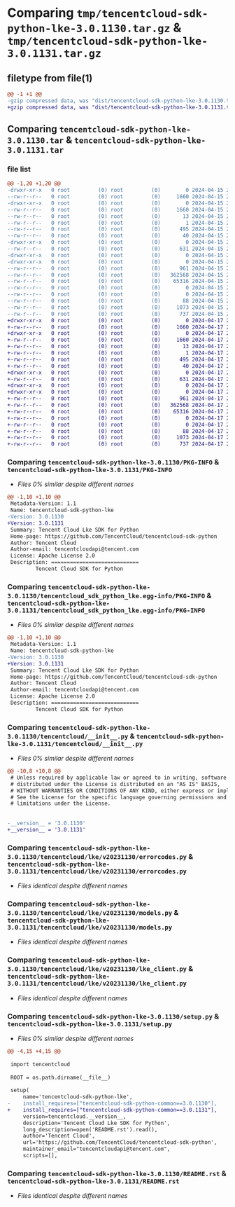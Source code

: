 # Comparing `tmp/tencentcloud-sdk-python-lke-3.0.1130.tar.gz` & `tmp/tencentcloud-sdk-python-lke-3.0.1131.tar.gz`

## filetype from file(1)

```diff
@@ -1 +1 @@
-gzip compressed data, was "dist/tencentcloud-sdk-python-lke-3.0.1130.tar", last modified: Mon Apr 15 21:10:07 2024, max compression
+gzip compressed data, was "dist/tencentcloud-sdk-python-lke-3.0.1131.tar", last modified: Wed Apr 17 20:50:51 2024, max compression
```

## Comparing `tencentcloud-sdk-python-lke-3.0.1130.tar` & `tencentcloud-sdk-python-lke-3.0.1131.tar`

### file list

```diff
@@ -1,20 +1,20 @@
-drwxr-xr-x   0 root         (0) root         (0)        0 2024-04-15 21:10:07.000000 tencentcloud-sdk-python-lke-3.0.1130/
--rw-r--r--   0 root         (0) root         (0)     1660 2024-04-15 21:10:07.000000 tencentcloud-sdk-python-lke-3.0.1130/PKG-INFO
-drwxr-xr-x   0 root         (0) root         (0)        0 2024-04-15 21:10:07.000000 tencentcloud-sdk-python-lke-3.0.1130/tencentcloud_sdk_python_lke.egg-info/
--rw-r--r--   0 root         (0) root         (0)     1660 2024-04-15 21:10:07.000000 tencentcloud-sdk-python-lke-3.0.1130/tencentcloud_sdk_python_lke.egg-info/PKG-INFO
--rw-r--r--   0 root         (0) root         (0)       13 2024-04-15 21:10:07.000000 tencentcloud-sdk-python-lke-3.0.1130/tencentcloud_sdk_python_lke.egg-info/top_level.txt
--rw-r--r--   0 root         (0) root         (0)        1 2024-04-15 21:10:07.000000 tencentcloud-sdk-python-lke-3.0.1130/tencentcloud_sdk_python_lke.egg-info/dependency_links.txt
--rw-r--r--   0 root         (0) root         (0)      495 2024-04-15 21:10:07.000000 tencentcloud-sdk-python-lke-3.0.1130/tencentcloud_sdk_python_lke.egg-info/SOURCES.txt
--rw-r--r--   0 root         (0) root         (0)       40 2024-04-15 21:10:07.000000 tencentcloud-sdk-python-lke-3.0.1130/tencentcloud_sdk_python_lke.egg-info/requires.txt
-drwxr-xr-x   0 root         (0) root         (0)        0 2024-04-15 21:10:07.000000 tencentcloud-sdk-python-lke-3.0.1130/tencentcloud/
--rw-r--r--   0 root         (0) root         (0)      631 2024-04-15 21:10:07.000000 tencentcloud-sdk-python-lke-3.0.1130/tencentcloud/__init__.py
-drwxr-xr-x   0 root         (0) root         (0)        0 2024-04-15 21:10:07.000000 tencentcloud-sdk-python-lke-3.0.1130/tencentcloud/lke/
-drwxr-xr-x   0 root         (0) root         (0)        0 2024-04-15 21:10:07.000000 tencentcloud-sdk-python-lke-3.0.1130/tencentcloud/lke/v20231130/
--rw-r--r--   0 root         (0) root         (0)      961 2024-04-15 21:10:07.000000 tencentcloud-sdk-python-lke-3.0.1130/tencentcloud/lke/v20231130/errorcodes.py
--rw-r--r--   0 root         (0) root         (0)   362568 2024-04-15 21:10:07.000000 tencentcloud-sdk-python-lke-3.0.1130/tencentcloud/lke/v20231130/models.py
--rw-r--r--   0 root         (0) root         (0)    65316 2024-04-15 21:10:07.000000 tencentcloud-sdk-python-lke-3.0.1130/tencentcloud/lke/v20231130/lke_client.py
--rw-r--r--   0 root         (0) root         (0)        0 2024-04-15 21:10:07.000000 tencentcloud-sdk-python-lke-3.0.1130/tencentcloud/lke/v20231130/__init__.py
--rw-r--r--   0 root         (0) root         (0)        0 2024-04-15 21:10:07.000000 tencentcloud-sdk-python-lke-3.0.1130/tencentcloud/lke/__init__.py
--rw-r--r--   0 root         (0) root         (0)       88 2024-04-15 21:10:07.000000 tencentcloud-sdk-python-lke-3.0.1130/setup.cfg
--rw-r--r--   0 root         (0) root         (0)     1073 2024-04-15 21:10:07.000000 tencentcloud-sdk-python-lke-3.0.1130/setup.py
--rw-r--r--   0 root         (0) root         (0)      737 2024-04-15 21:10:07.000000 tencentcloud-sdk-python-lke-3.0.1130/README.rst
+drwxr-xr-x   0 root         (0) root         (0)        0 2024-04-17 20:50:51.000000 tencentcloud-sdk-python-lke-3.0.1131/
+-rw-r--r--   0 root         (0) root         (0)     1660 2024-04-17 20:50:51.000000 tencentcloud-sdk-python-lke-3.0.1131/PKG-INFO
+drwxr-xr-x   0 root         (0) root         (0)        0 2024-04-17 20:50:51.000000 tencentcloud-sdk-python-lke-3.0.1131/tencentcloud_sdk_python_lke.egg-info/
+-rw-r--r--   0 root         (0) root         (0)     1660 2024-04-17 20:50:51.000000 tencentcloud-sdk-python-lke-3.0.1131/tencentcloud_sdk_python_lke.egg-info/PKG-INFO
+-rw-r--r--   0 root         (0) root         (0)       13 2024-04-17 20:50:51.000000 tencentcloud-sdk-python-lke-3.0.1131/tencentcloud_sdk_python_lke.egg-info/top_level.txt
+-rw-r--r--   0 root         (0) root         (0)        1 2024-04-17 20:50:51.000000 tencentcloud-sdk-python-lke-3.0.1131/tencentcloud_sdk_python_lke.egg-info/dependency_links.txt
+-rw-r--r--   0 root         (0) root         (0)      495 2024-04-17 20:50:51.000000 tencentcloud-sdk-python-lke-3.0.1131/tencentcloud_sdk_python_lke.egg-info/SOURCES.txt
+-rw-r--r--   0 root         (0) root         (0)       40 2024-04-17 20:50:51.000000 tencentcloud-sdk-python-lke-3.0.1131/tencentcloud_sdk_python_lke.egg-info/requires.txt
+drwxr-xr-x   0 root         (0) root         (0)        0 2024-04-17 20:50:51.000000 tencentcloud-sdk-python-lke-3.0.1131/tencentcloud/
+-rw-r--r--   0 root         (0) root         (0)      631 2024-04-17 20:50:51.000000 tencentcloud-sdk-python-lke-3.0.1131/tencentcloud/__init__.py
+drwxr-xr-x   0 root         (0) root         (0)        0 2024-04-17 20:50:51.000000 tencentcloud-sdk-python-lke-3.0.1131/tencentcloud/lke/
+drwxr-xr-x   0 root         (0) root         (0)        0 2024-04-17 20:50:51.000000 tencentcloud-sdk-python-lke-3.0.1131/tencentcloud/lke/v20231130/
+-rw-r--r--   0 root         (0) root         (0)      961 2024-04-17 20:50:51.000000 tencentcloud-sdk-python-lke-3.0.1131/tencentcloud/lke/v20231130/errorcodes.py
+-rw-r--r--   0 root         (0) root         (0)   362568 2024-04-17 20:50:51.000000 tencentcloud-sdk-python-lke-3.0.1131/tencentcloud/lke/v20231130/models.py
+-rw-r--r--   0 root         (0) root         (0)    65316 2024-04-17 20:50:51.000000 tencentcloud-sdk-python-lke-3.0.1131/tencentcloud/lke/v20231130/lke_client.py
+-rw-r--r--   0 root         (0) root         (0)        0 2024-04-17 20:50:51.000000 tencentcloud-sdk-python-lke-3.0.1131/tencentcloud/lke/v20231130/__init__.py
+-rw-r--r--   0 root         (0) root         (0)        0 2024-04-17 20:50:51.000000 tencentcloud-sdk-python-lke-3.0.1131/tencentcloud/lke/__init__.py
+-rw-r--r--   0 root         (0) root         (0)       88 2024-04-17 20:50:51.000000 tencentcloud-sdk-python-lke-3.0.1131/setup.cfg
+-rw-r--r--   0 root         (0) root         (0)     1073 2024-04-17 20:50:51.000000 tencentcloud-sdk-python-lke-3.0.1131/setup.py
+-rw-r--r--   0 root         (0) root         (0)      737 2024-04-17 20:50:51.000000 tencentcloud-sdk-python-lke-3.0.1131/README.rst
```

### Comparing `tencentcloud-sdk-python-lke-3.0.1130/PKG-INFO` & `tencentcloud-sdk-python-lke-3.0.1131/PKG-INFO`

 * *Files 0% similar despite different names*

```diff
@@ -1,10 +1,10 @@
 Metadata-Version: 1.1
 Name: tencentcloud-sdk-python-lke
-Version: 3.0.1130
+Version: 3.0.1131
 Summary: Tencent Cloud Lke SDK for Python
 Home-page: https://github.com/TencentCloud/tencentcloud-sdk-python
 Author: Tencent Cloud
 Author-email: tencentcloudapi@tencent.com
 License: Apache License 2.0
 Description: ============================
         Tencent Cloud SDK for Python
```

### Comparing `tencentcloud-sdk-python-lke-3.0.1130/tencentcloud_sdk_python_lke.egg-info/PKG-INFO` & `tencentcloud-sdk-python-lke-3.0.1131/tencentcloud_sdk_python_lke.egg-info/PKG-INFO`

 * *Files 0% similar despite different names*

```diff
@@ -1,10 +1,10 @@
 Metadata-Version: 1.1
 Name: tencentcloud-sdk-python-lke
-Version: 3.0.1130
+Version: 3.0.1131
 Summary: Tencent Cloud Lke SDK for Python
 Home-page: https://github.com/TencentCloud/tencentcloud-sdk-python
 Author: Tencent Cloud
 Author-email: tencentcloudapi@tencent.com
 License: Apache License 2.0
 Description: ============================
         Tencent Cloud SDK for Python
```

### Comparing `tencentcloud-sdk-python-lke-3.0.1130/tencentcloud/__init__.py` & `tencentcloud-sdk-python-lke-3.0.1131/tencentcloud/__init__.py`

 * *Files 0% similar despite different names*

```diff
@@ -10,8 +10,8 @@
 # Unless required by applicable law or agreed to in writing, software
 # distributed under the License is distributed on an "AS IS" BASIS,
 # WITHOUT WARRANTIES OR CONDITIONS OF ANY KIND, either express or implied.
 # See the License for the specific language governing permissions and
 # limitations under the License.
 
 
-__version__ = '3.0.1130'
+__version__ = '3.0.1131'
```

### Comparing `tencentcloud-sdk-python-lke-3.0.1130/tencentcloud/lke/v20231130/errorcodes.py` & `tencentcloud-sdk-python-lke-3.0.1131/tencentcloud/lke/v20231130/errorcodes.py`

 * *Files identical despite different names*

### Comparing `tencentcloud-sdk-python-lke-3.0.1130/tencentcloud/lke/v20231130/models.py` & `tencentcloud-sdk-python-lke-3.0.1131/tencentcloud/lke/v20231130/models.py`

 * *Files identical despite different names*

### Comparing `tencentcloud-sdk-python-lke-3.0.1130/tencentcloud/lke/v20231130/lke_client.py` & `tencentcloud-sdk-python-lke-3.0.1131/tencentcloud/lke/v20231130/lke_client.py`

 * *Files identical despite different names*

### Comparing `tencentcloud-sdk-python-lke-3.0.1130/setup.py` & `tencentcloud-sdk-python-lke-3.0.1131/setup.py`

 * *Files 0% similar despite different names*

```diff
@@ -4,15 +4,15 @@
 
 import tencentcloud
 
 ROOT = os.path.dirname(__file__)
 
 setup(
     name='tencentcloud-sdk-python-lke',
-    install_requires=["tencentcloud-sdk-python-common==3.0.1130"],
+    install_requires=["tencentcloud-sdk-python-common==3.0.1131"],
     version=tencentcloud.__version__,
     description='Tencent Cloud Lke SDK for Python',
     long_description=open('README.rst').read(),
     author='Tencent Cloud',
     url='https://github.com/TencentCloud/tencentcloud-sdk-python',
     maintainer_email="tencentcloudapi@tencent.com",
     scripts=[],
```

### Comparing `tencentcloud-sdk-python-lke-3.0.1130/README.rst` & `tencentcloud-sdk-python-lke-3.0.1131/README.rst`

 * *Files identical despite different names*


